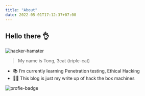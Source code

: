 ```yaml
---
title: "About"
date: 2022-05-01T17:12:37+07:00
---
```

## Hello there 👌
![hacker-hamster](https://c.tenor.com/Mfw-y4gYsIkAAAAC/hacker-hamster.gif)
> My name is Tong, 3cat (triple-cat)

- 📚 I’m currently learning Penetration testing, Ethical Hacking 
- 🐱‍👤 This blog is just my write up of hack the box machines

![profie-badge](http://www.hackthebox.eu/badge/image/370893)
